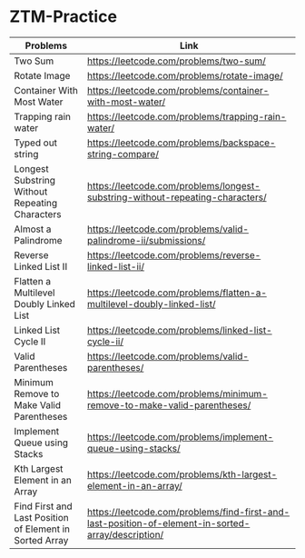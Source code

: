 # ZTM-Practice

Problems | Link
--- | --- 
Two Sum | https://leetcode.com/problems/two-sum/ 
Rotate Image| https://leetcode.com/problems/rotate-image/
Container With Most Water | https://leetcode.com/problems/container-with-most-water/
Trapping rain water | https://leetcode.com/problems/trapping-rain-water/
Typed out string | https://leetcode.com/problems/backspace-string-compare/
Longest Substring Without Repeating Characters| https://leetcode.com/problems/longest-substring-without-repeating-characters/
Almost a Palindrome| https://leetcode.com/problems/valid-palindrome-ii/submissions/
Reverse Linked List II| https://leetcode.com/problems/reverse-linked-list-ii/
Flatten a Multilevel Doubly Linked List| https://leetcode.com/problems/flatten-a-multilevel-doubly-linked-list/
Linked List Cycle II| https://leetcode.com/problems/linked-list-cycle-ii/
Valid Parentheses| https://leetcode.com/problems/valid-parentheses/
Minimum Remove to Make Valid Parentheses| https://leetcode.com/problems/minimum-remove-to-make-valid-parentheses/
Implement Queue using Stacks| https://leetcode.com/problems/implement-queue-using-stacks/
Kth Largest Element in an Array| https://leetcode.com/problems/kth-largest-element-in-an-array/
Find First and Last Position of Element in Sorted Array| https://leetcode.com/problems/find-first-and-last-position-of-element-in-sorted-array/description/
